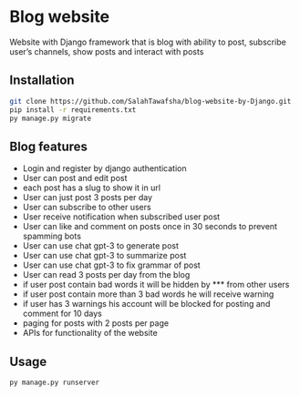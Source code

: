 # Blog website
Website with Django framework that is blog with ability to post, subscribe
user’s channels, show posts and interact with posts

## Installation
```bash
git clone https://github.com/SalahTawafsha/blog-website-by-Django.git
pip install -r requirements.txt
py manage.py migrate
```

## Blog features
- Login and register by django authentication
- User can post and edit post
- each post has a slug to show it in url
- User can just post 3 posts per day
- User can subscribe to other users
- User receive notification when subscribed user post
- User can like and comment on posts once in 30 seconds to prevent spamming bots
- User can use chat gpt-3 to generate post
- User can use chat gpt-3 to summarize post
- User can use chat gpt-3 to fix grammar of post
- User can read 3 posts per day from the blog
- if user post contain bad words it will be hidden by *** from other users
- if user post contain more than 3 bad words he will receive warning
- if user has 3 warnings his account will be blocked for posting and comment for 10 days
- paging for posts with 2 posts per page
- APIs for functionality of the website

## Usage
```bash
py manage.py runserver
```
